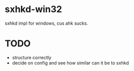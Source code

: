 # sxhkd-win32
sxhkd impl for windows, cus ahk sucks.

# TODO
- structure correctly
- decide on config and see how similar can it be to sxhkd
